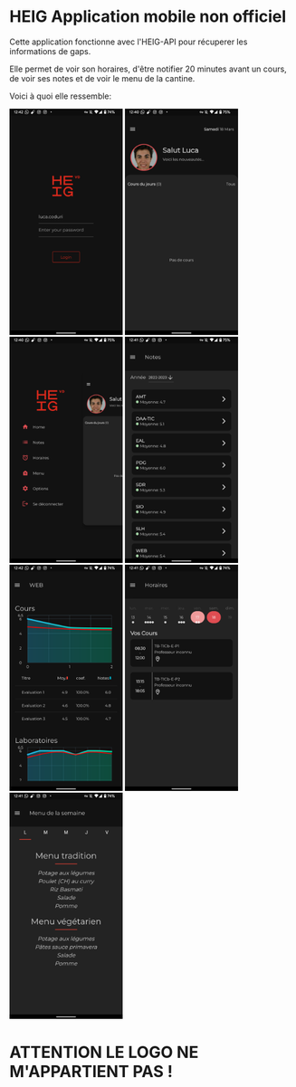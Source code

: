 # HEIG Application mobile non officiel

Cette application fonctionne avec l'HEIG-API pour récuperer les informations de gaps.

Elle permet de voir son horaires, d'être notifier 20 minutes avant un cours, de voir ses notes et de voir le menu de la cantine.

Voici à quoi elle ressemble:

<img src=".github/Screenshot_20230318-124228_HEIG_Companion.png" height="400">
<img src=".github/Screenshot_20230318-124014_HEIG_Companion.png" height="400">
<img src=".github/Screenshot_20230318-124030_HEIG_Companion.png" height="400">
<img src=".github/Screenshot_20230318-124106_HEIG_Companion.png" height="400">
<img src=".github/Screenshot_20230318-124210_HEIG_Companion.png" height="400">
<img src=".github/Screenshot_20230318-124124_HEIG_Companion.png" height="400">
<img src=".github/Screenshot_20230318-124134_HEIG_Companion.png" height="400">

# ATTENTION LE LOGO NE M'APPARTIENT PAS !
